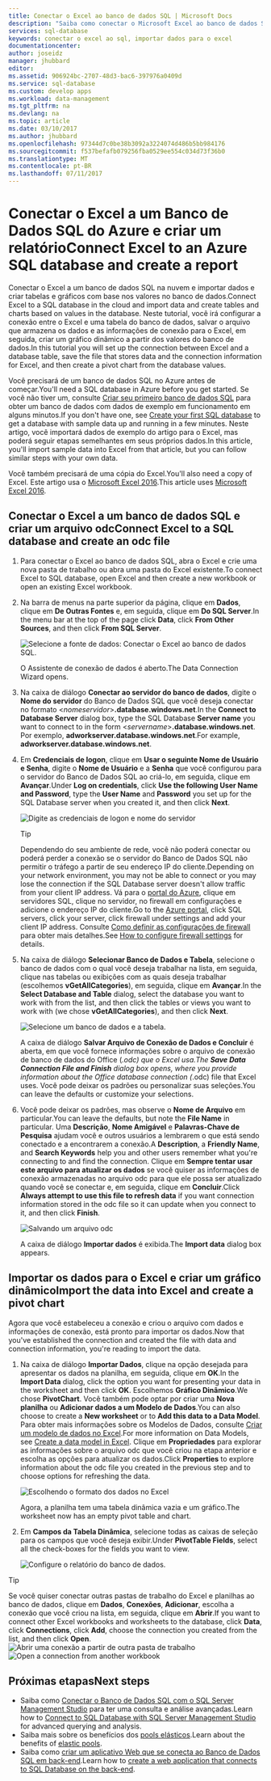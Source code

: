 ```yaml
---
title: Conectar o Excel ao banco de dados SQL | Microsoft Docs
description: "Saiba como conectar o Microsoft Excel ao banco de dados SQL do Azure na nuvem. Importar dados para o Excel para exploração de dados e geração de relatórios."
services: sql-database
keywords: conectar o excel ao sql, importar dados para o excel
documentationcenter: 
author: joseidz
manager: jhubbard
editor: 
ms.assetid: 906924bc-2707-48d3-bac6-397976a0409d
ms.service: sql-database
ms.custom: develop apps
ms.workload: data-management
ms.tgt_pltfrm: na
ms.devlang: na
ms.topic: article
ms.date: 03/10/2017
ms.author: jhubbard
ms.openlocfilehash: 97344d7c0be38b3092a3224074d486b5bb984176
ms.sourcegitcommit: f537befafb079256fba0529ee554c034d73f36b0
ms.translationtype: MT
ms.contentlocale: pt-BR
ms.lasthandoff: 07/11/2017
---
```

# <a name="connect-excel-to-an-azure-sql-database-and-create-a-report"></a><span data-ttu-id="69839-105">Conectar o Excel a um Banco de Dados SQL do Azure e criar um relatório</span><span class="sxs-lookup"><span data-stu-id="69839-105">Connect Excel to an Azure SQL database and create a report</span></span>

<span data-ttu-id="69839-106">Conectar o Excel a um banco de dados SQL na nuvem e importar dados e criar tabelas e gráficos com base nos valores no banco de dados.</span><span class="sxs-lookup"><span data-stu-id="69839-106">Connect Excel to a SQL database in the cloud and import data and create tables and charts based on values in the database.</span></span> <span data-ttu-id="69839-107">Neste tutorial, você irá configurar a conexão entre o Excel e uma tabela do banco de dados, salvar o arquivo que armazena os dados e as informações de conexão para o Excel, em seguida, criar um gráfico dinâmico a partir dos valores do banco de dados.</span><span class="sxs-lookup"><span data-stu-id="69839-107">In this tutorial you will set up the connection between Excel and a database table, save the file that stores data and the connection information for Excel, and then create a pivot chart from the database values.</span></span>

<span data-ttu-id="69839-108">Você precisará de um banco de dados SQL no Azure antes de começar.</span><span class="sxs-lookup"><span data-stu-id="69839-108">You'll need a SQL database in Azure before you get started.</span></span> <span data-ttu-id="69839-109">Se você não tiver um, consulte [Criar seu primeiro banco de dados SQL](sql-database-get-started-portal.md) para obter um banco de dados com dados de exemplo em funcionamento em alguns minutos.</span><span class="sxs-lookup"><span data-stu-id="69839-109">If you don't have one, see [Create your first SQL database](sql-database-get-started-portal.md) to get a database with sample data up and running in a few minutes.</span></span> <span data-ttu-id="69839-110">Neste artigo, você importará dados de exemplo do artigo para o Excel, mas poderá seguir etapas semelhantes em seus próprios dados.</span><span class="sxs-lookup"><span data-stu-id="69839-110">In this article, you'll import sample data into Excel from that article, but you can follow similar steps with your own data.</span></span>

<span data-ttu-id="69839-111">Você também precisará de uma cópia do Excel.</span><span class="sxs-lookup"><span data-stu-id="69839-111">You'll also need a copy of Excel.</span></span> <span data-ttu-id="69839-112">Este artigo usa o [Microsoft Excel 2016](https://products.office.com/).</span><span class="sxs-lookup"><span data-stu-id="69839-112">This article uses [Microsoft Excel 2016](https://products.office.com/).</span></span>

## <a name="connect-excel-to-a-sql-database-and-create-an-odc-file"></a><span data-ttu-id="69839-113">Conectar o Excel a um banco de dados SQL e criar um arquivo odc</span><span class="sxs-lookup"><span data-stu-id="69839-113">Connect Excel to a SQL database and create an odc file</span></span>
1. <span data-ttu-id="69839-114">Para conectar o Excel ao banco de dados SQL, abra o Excel e crie uma nova pasta de trabalho ou abra uma pasta do Excel existente.</span><span class="sxs-lookup"><span data-stu-id="69839-114">To connect Excel to SQL database, open Excel and then create a new workbook or open an existing Excel workbook.</span></span>
2. <span data-ttu-id="69839-115">Na barra de menus na parte superior da página, clique em **Dados**, clique em **De Outras Fontes** e, em seguida, clique em **Do SQL Server**.</span><span class="sxs-lookup"><span data-stu-id="69839-115">In the menu bar at the top of the page click **Data**, click **From Other Sources**, and then click **From SQL Server**.</span></span>
   
   ![Selecione a fonte de dados: Conectar o Excel ao banco de dados SQL.](./media/sql-database-connect-excel/excel_data_source.png)
   
   <span data-ttu-id="69839-117">O Assistente de conexão de dados é aberto.</span><span class="sxs-lookup"><span data-stu-id="69839-117">The Data Connection Wizard opens.</span></span>
3. <span data-ttu-id="69839-118">Na caixa de diálogo **Conectar ao servidor do banco de dados**, digite o **Nome do servidor** do Banco de Dados SQL que você deseja conectar no formato <*nomeservidor*>**.database.windows.net**.</span><span class="sxs-lookup"><span data-stu-id="69839-118">In the **Connect to Database Server** dialog box, type the SQL Database **Server name** you want to connect to in the form <*servername*>**.database.windows.net**.</span></span> <span data-ttu-id="69839-119">Por exemplo, **adworkserver.database.windows.net**.</span><span class="sxs-lookup"><span data-stu-id="69839-119">For example, **adworkserver.database.windows.net**.</span></span>
4. <span data-ttu-id="69839-120">Em **Credenciais de logon**, clique em **Usar o seguinte Nome de Usuário e Senha**, digite o **Nome de Usuário** e a **Senha** que você configurou para o servidor do Banco de Dados SQL ao criá-lo, em seguida, clique em **Avançar**.</span><span class="sxs-lookup"><span data-stu-id="69839-120">Under **Log on credentials**, click **Use the following User Name and Password**, type the **User Name** and **Password** you set up for the SQL Database server when you created it, and then click **Next**.</span></span>
   
   ![Digite as credenciais de logon e nome do servidor](./media/sql-database-connect-excel/connect-to-server.png)
   
   > [!TIP]
   > <span data-ttu-id="69839-122">Dependendo do seu ambiente de rede, você não poderá conectar ou poderá perder a conexão se o servidor do Banco de Dados SQL não permitir o tráfego a partir de seu endereço IP do cliente.</span><span class="sxs-lookup"><span data-stu-id="69839-122">Depending on your network environment, you may not be able to connect or you may lose the connection if the SQL Database server doesn't allow traffic from your client IP address.</span></span> <span data-ttu-id="69839-123">Vá para o [portal do Azure](https://portal.azure.com/), clique em servidores SQL, clique no servidor, no firewall em configurações e adicione o endereço IP do cliente.</span><span class="sxs-lookup"><span data-stu-id="69839-123">Go to the [Azure portal](https://portal.azure.com/), click SQL servers, click your server, click firewall under settings and add your client IP address.</span></span> <span data-ttu-id="69839-124">Consulte [Como definir as configurações de firewall](sql-database-configure-firewall-settings.md) para obter mais detalhes.</span><span class="sxs-lookup"><span data-stu-id="69839-124">See [How to configure firewall settings](sql-database-configure-firewall-settings.md) for details.</span></span>
   > 
   > 
5. <span data-ttu-id="69839-125">Na caixa de diálogo **Selecionar Banco de Dados e Tabela**, selecione o banco de dados com o qual você deseja trabalhar na lista, em seguida, clique nas tabelas ou exibições com as quais deseja trabalhar (escolhemos **vGetAllCategories**), em seguida, clique em **Avançar**.</span><span class="sxs-lookup"><span data-stu-id="69839-125">In the **Select Database and Table** dialog, select the database you want to work with from the list, and then click the tables or views you want to work with (we chose **vGetAllCategories**), and then click **Next**.</span></span>
   
    ![Selecione um banco de dados e a tabela.](./media/sql-database-connect-excel/select-database-and-table.png)
   
    <span data-ttu-id="69839-127">A caixa de diálogo **Salvar Arquivo de Conexão de Dados e Concluir** é aberta, em que você fornece informações sobre o arquivo de conexão de banco de dados do Office (*.odc) que o Excel usa.</span><span class="sxs-lookup"><span data-stu-id="69839-127">The **Save Data Connection File and Finish** dialog box opens, where you provide information about the Office database connection (*.odc) file that Excel uses.</span></span> <span data-ttu-id="69839-128">Você pode deixar os padrões ou personalizar suas seleções.</span><span class="sxs-lookup"><span data-stu-id="69839-128">You can leave the defaults or customize your selections.</span></span>
6. <span data-ttu-id="69839-129">Você pode deixar os padrões, mas observe o **Nome de Arquivo** em particular.</span><span class="sxs-lookup"><span data-stu-id="69839-129">You can leave the defaults, but note the **File Name** in particular.</span></span> <span data-ttu-id="69839-130">Uma **Descrição**, **Nome Amigável** e **Palavras-Chave de Pesquisa** ajudam você e outros usuários a lembrarem o que está sendo conectado e a encontrarem a conexão.</span><span class="sxs-lookup"><span data-stu-id="69839-130">A **Description**, a **Friendly Name**, and **Search Keywords** help you and other users remember what you're connecting to and find the connection.</span></span> <span data-ttu-id="69839-131">Clique em **Sempre tentar usar este arquivo para atualizar os dados** se você quiser as informações de conexão armazenadas no arquivo odc para que ele possa ser atualizado quando você se conectar e, em seguida, clique em **Concluir**.</span><span class="sxs-lookup"><span data-stu-id="69839-131">Click **Always attempt to use this file to refresh data** if you want connection information stored in the odc file so it can update when you connect to it, and then click **Finish**.</span></span>
   
    ![Salvando um arquivo odc](./media/sql-database-connect-excel/save-odc-file.png)
   
    <span data-ttu-id="69839-133">A caixa de diálogo **Importar dados** é exibida.</span><span class="sxs-lookup"><span data-stu-id="69839-133">The **Import data** dialog box appears.</span></span>

## <a name="import-the-data-into-excel-and-create-a-pivot-chart"></a><span data-ttu-id="69839-134">Importar os dados para o Excel e criar um gráfico dinâmico</span><span class="sxs-lookup"><span data-stu-id="69839-134">Import the data into Excel and create a pivot chart</span></span>
<span data-ttu-id="69839-135">Agora que você estabeleceu a conexão e criou o arquivo com dados e informações de conexão, está pronto para importar os dados.</span><span class="sxs-lookup"><span data-stu-id="69839-135">Now that you've established the connection and created the file with data and connection information, you're reading to import the data.</span></span>

1. <span data-ttu-id="69839-136">Na caixa de diálogo **Importar Dados**, clique na opção desejada para apresentar os dados na planilha, em seguida, clique em **OK**.</span><span class="sxs-lookup"><span data-stu-id="69839-136">In the **Import Data** dialog, click the option you want for presenting your data in the worksheet and then click **OK**.</span></span> <span data-ttu-id="69839-137">Escolhemos **Gráfico Dinâmico**.</span><span class="sxs-lookup"><span data-stu-id="69839-137">We chose **PivotChart**.</span></span> <span data-ttu-id="69839-138">Você também pode optar por criar uma **Nova planilha** ou **Adicionar dados a um Modelo de Dados**.</span><span class="sxs-lookup"><span data-stu-id="69839-138">You can also choose to create a **New worksheet** or to **Add this data to a Data Model**.</span></span> <span data-ttu-id="69839-139">Para obter mais informações sobre os Modelos de Dados, consulte [Criar um modelo de dados no Excel](https://support.office.com/article/Create-a-Data-Model-in-Excel-87E7A54C-87DC-488E-9410-5C75DBCB0F7B).</span><span class="sxs-lookup"><span data-stu-id="69839-139">For more information on Data Models, see [Create a data model in Excel](https://support.office.com/article/Create-a-Data-Model-in-Excel-87E7A54C-87DC-488E-9410-5C75DBCB0F7B).</span></span> <span data-ttu-id="69839-140">Clique em **Propriedades** para explorar as informações sobre o arquivo odc que você criou na etapa anterior e escolha as opções para atualizar os dados.</span><span class="sxs-lookup"><span data-stu-id="69839-140">Click **Properties** to explore information about the odc file you created in the previous step and to choose options for refreshing the data.</span></span>
   
    ![Escolhendo o formato dos dados no Excel](./media/sql-database-connect-excel/import-data.png)
   
    <span data-ttu-id="69839-142">Agora, a planilha tem uma tabela dinâmica vazia e um gráfico.</span><span class="sxs-lookup"><span data-stu-id="69839-142">The worksheet now has an empty pivot table and chart.</span></span>
2. <span data-ttu-id="69839-143">Em **Campos da Tabela Dinâmica**, selecione todas as caixas de seleção para os campos que você deseja exibir.</span><span class="sxs-lookup"><span data-stu-id="69839-143">Under **PivotTable Fields**, select all the check-boxes for the fields you want to view.</span></span>
   
    ![Configure o relatório do banco de dados.](./media/sql-database-connect-excel/power-pivot-results.png)

> [!TIP]
> <span data-ttu-id="69839-145">Se você quiser conectar outras pastas de trabalho do Excel e planilhas ao banco de dados, clique em **Dados**, **Conexões**, **Adicionar**, escolha a conexão que você criou na lista, em seguida, clique em **Abrir**.</span><span class="sxs-lookup"><span data-stu-id="69839-145">If you want to connect other Excel workbooks and worksheets to the database, click **Data**, click **Connections**, click **Add**, choose the connection you created from the list, and then click **Open**.</span></span>
> <span data-ttu-id="69839-146">![Abrir uma conexão a partir de outra pasta de trabalho](./media/sql-database-connect-excel/open-from-another-workbook.png)</span><span class="sxs-lookup"><span data-stu-id="69839-146">![Open a connection from another workbook](./media/sql-database-connect-excel/open-from-another-workbook.png)</span></span>
> 
> 

## <a name="next-steps"></a><span data-ttu-id="69839-147">Próximas etapas</span><span class="sxs-lookup"><span data-stu-id="69839-147">Next steps</span></span>
* <span data-ttu-id="69839-148">Saiba como [Conectar o Banco de Dados SQL com o SQL Server Management Studio](sql-database-connect-query-ssms.md) para ter uma consulta e análise avançadas.</span><span class="sxs-lookup"><span data-stu-id="69839-148">Learn how to [Connect to SQL Database with SQL Server Management Studio](sql-database-connect-query-ssms.md) for advanced querying and analysis.</span></span>
* <span data-ttu-id="69839-149">Saiba mais sobre os benefícios dos [pools elásticos](sql-database-elastic-pool.md).</span><span class="sxs-lookup"><span data-stu-id="69839-149">Learn about the benefits of [elastic pools](sql-database-elastic-pool.md).</span></span>
* <span data-ttu-id="69839-150">Saiba como [criar um aplicativo Web que se conecta ao Banco de Dados SQL em back-end](../app-service-web/web-sites-dotnet-deploy-aspnet-mvc-app-membership-oauth-sql-database.md).</span><span class="sxs-lookup"><span data-stu-id="69839-150">Learn how to [create a web application that connects to SQL Database on the back-end](../app-service-web/web-sites-dotnet-deploy-aspnet-mvc-app-membership-oauth-sql-database.md).</span></span>

